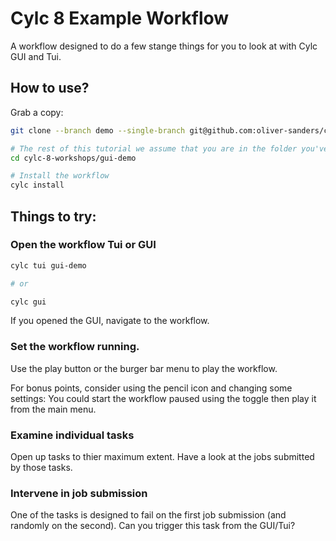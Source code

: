# Cylc 8 Example Workflow

A workflow designed to do a few stange things for you to look at with Cylc GUI and Tui.

## How to use?

Grab a copy:

```bash
git clone --branch demo --single-branch git@github.com:oliver-sanders/cylc-8-workshops.git

# The rest of this tutorial we assume that you are in the folder you've just created:
cd cylc-8-workshops/gui-demo

# Install the workflow
cylc install
```

## Things to try:

### Open the workflow Tui or GUI

```bash
cylc tui gui-demo

# or

cylc gui
```

If you opened the GUI, navigate to the workflow.

### Set the workflow running.

Use the play button or the burger bar menu to play the workflow.

For bonus points, consider using the pencil icon and changing some settings:
You could start the workflow paused using the toggle then play it from the main menu.

### Examine individual tasks

Open up tasks to thier maximum extent. Have a look at the jobs submitted by
those tasks.

### Intervene in job submission

One of the tasks is designed to fail on the first job submission (and
randomly on the second). Can you trigger this task from the GUI/Tui?
